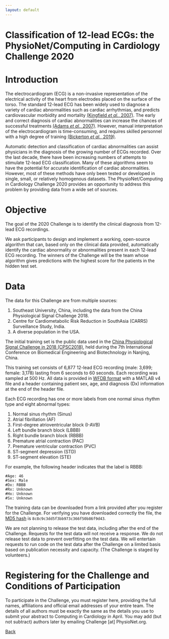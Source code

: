 ```yaml
---
layout: default
---
```


# Classification of 12-lead ECGs: the PhysioNet/Computing in Cardiology Challenge 2020

# Introduction

The electrocardiogram (ECG) is a non-invasive representation of the electrical activity of the heart from electrodes placed on the surface of the torso. The standard 12-lead ECG has been widely used to diagnose a variety of cardiac abnormalities such as cardiac arrhythmias, and predicts cardiovascular morbidity and mortality [(Kingfield _et al._, 2007)](http://www.onlinejacc.org/content/49/10/1109.abstract). The early and correct diagnosis of cardiac abnormalities can increase the chances of successful treatments [(Adams _et al._, 2007)](https://www.ahajournals.org/doi/full/10.1161/strokeaha.107.181486). However, manual interpretation of the electrocardiogram is time-consuming, and requires skilled personnel with a high degree of training [(Bickerton _et al._, 2019)](https://www.magonlinelibrary.com/doi/abs/10.12968/bjca.2019.14.3.123).

Automatic detection and classification of cardiac abnormalities can assist physicians in the diagnosis of the growing number of ECGs recorded. Over the last decade, there have been increasing numbers of attempts to stimulate 12-lead ECG classification. Many of these algorithms seem to have the potential for accurate identification of cardiac abnormalities. However, most of these methods have only been tested or developed in single, small, or relatively homogenous datasets. The PhysioNet/Computing in Cardiology Challenge 2020 provides an opportunity to address this problem by providing data from a wide set of sources. 

# Objective
The goal of the 2020 Challenge is to identify the clinical diagnosis from 12-lead ECG recordings.

We ask participants to design and implement a working, open-source algorithm that can, based only on the clinical data provided, automatically identify the cardiac abnormality or abnormalities present in each 12-lead ECG recording. The winners of the Challenge will be the team whose algorithm gives predictions with the highest score for the patients in the hidden test set.

# Data

The data for this Challenge are from multiple sources:
1. Southeast University, China, including the data from the China Physiological Signal Challenge 2018.
2. Centre for Cardiometabolic Risk Reduction in SouthAsia (CARRS) Surveillance Study, India.
3. A diverse population in the USA.

The initial training set is the public data used in the [China Physiological Signal Challenge in 2018 (CPSC2018)](http://2018.icbeb.org/), held during the 7th 
International Conference on Biomedical Engineering and Biotechnology in Nanjing, China.

This training set consists of 6,877 12-lead ECG recording (male: 3,699; female: 3,178) lasting from 6 seconds to 60 seconds. Each recording was sampled at 500 Hz. All data is provided in [WFDB format](https://www.physionet.org/physiotools/wpg/wpg_35.htm) with a MATLAB v4 file and a header containing patient sex, age, and diagnosis (Dx) information at the end of the header file.

Each ECG recording has one or more labels from one normal sinus rhythm type and eight abnormal types:
1. Normal sinus rhythm (Sinus) 
2. Atrial fibrillation (AF)
3. First-degree atrioventricular block (I-AVB)
4. Left bundle branch block (LBBB)
5. Right bundle branch block (RBBB)
6. Premature atrial contraction (PAC)
7. Premature ventricular contraction (PVC)
8. ST-segment depression (STD)
9. ST-segment elevation (STE)

For example, the following header indicates that the label is RBBB:
```
#Age: 46
#Sex: Male
#Dx: RBBB
#Rx: Unknown
#Hx: Unknown
#Sx: Unknown
```
The training data can be downloaded from a link provided after you register for the Challenge. For verifying you have downloaded correctly the file, the [MD5 hash](https://en.wikipedia.org/wiki/Md5sum) is `8c8c9c3dd5f3bb973c366f50b86f9d43`.

We are not planning to release the test data, including after the end of the Challenge. Requests for the test data will not receive a response. We do not release test data to prevent overfitting on the test data. We will entertain requests to run code on the test data after the Challenge on a limited basis based on publication necessity and capacity. (The Challenge is staged by volunteers.)

# Registering for the Challenge and Conditions of Participation 

To participate in the Challenge, you must register here, providing the full names, affiliations and official email addresses of your entire team. The details of all authors must be exactly the same as the details you use to submit your abstract to Computing in Cardiology in April. You may add (but not subtract) authors later by emailing Challenge [at] PhysioNet.org. 





[Back](../index.html)
